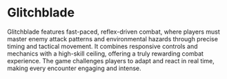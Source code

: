 # Glitchblade

Glitchblade features fast-paced, reflex-driven combat, where players must master enemy attack patterns and environmental hazards through precise timing and tactical movement. It combines responsive controls and mechanics with a high-skill ceiling, offering a truly rewarding combat experience. The game challenges players to adapt and react in real time, making every encounter engaging and intense.

